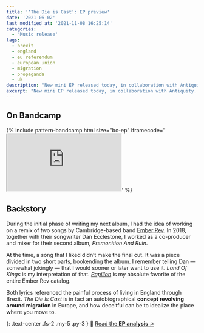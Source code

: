 ```yaml
---
title: '‘The Die is Cast’: EP preview'
date: '2021-06-02'
last_modified_at: '2021-11-08 16:25:14'
categories:
  - 'Music release'
tags:
  - brexit  
  - england
  - eu referendum
  - european union
  - migration
  - propaganda
  - uk
description: "New mini EP released today, in collaboration with Antiquity. Introducing the topics of my next concept album, 'The Die is Cast'."
excerpt: "New mini EP released today, in collaboration with Antiquity. Introducing the topics of my next concept album, <em>The Die is Cast</em>."
---
```

## On Bandcamp

{% include pattern-bandcamp.html size="bc-ep" iframecode='<iframe src="https://bandcamp.com/EmbeddedPlayer/album=367059768/size=large/bgcol=ffffff/linkcol=333333/artwork=small/transparent=true/" seamless><a href="https://music.minutestomidnight.co.uk/album/the-die-is-cast-ep-preview">The Die Is Cast (EP preview) by Minutes to Midnight + Antiquity</a></iframe>' %}

## Backstory

During the initial phase of writing my next album, I had the idea of working on a remix of two songs by Cambridge-based band [Ember Rev](https://emberrev.bandcamp.com/). In 2018, together with their songwriter Dan Ecclestone, I worked as a co-producer and mixer for their second album, _Premonition And Ruin_.

At the time, a song that I liked didn’t make the final cut. It was a piece divided in two short parts, bookending the album. I remember telling Dan — somewhat jokingly — that I would sooner or later want to use it. _Land Of Kings_ is my interpretation of that. [_Papillon_](https://emberrev.bandcamp.com/track/papillon) is my absolute favorite of the entire Ember Rev catalog.

Both lyrics referenced the painful process of living in England through Brexit. *The Die Is Cast* is in fact an autobiographical **concept revolving around migration** in Europe, and how deceitful can be to idealize the place where you move to.

{: .text-center .fs-2 .my-5 .py-3 }
📖 [Read the **EP analysis** ↗︎](/music/the-die-is-cast/)